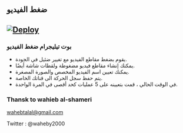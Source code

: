 ## ضغط الفيديو

[![Deploy](https://www.herokucdn.com/deploy/button.png)](https://heroku.com/deploy?template=https://github.com/wahebtalal/VIDcom)
---

### بوت تيليجرام ضغط الفيديو  
- يقوم بضغط مقاطع الفيديو مع تغيير ضئيل في الجودة.
- يمكنك إنشاء مقاطع فيديو مضغوطة ولقطات شاشة أيضًا.
- يمكنك تعيين اسم الفيديو المخصص والصورة المصغرة.
- يتم حفظ سجل الحركة الى قناتك الخاصة.
- في الوقت الحالي ، قمت بتعيينه على 5 عمليات كحد أقصى في المرة الواحدة.




### Thansk to wahieb al-shameri

wahebtalal@gmail.com

Twitter : @waheby2000
